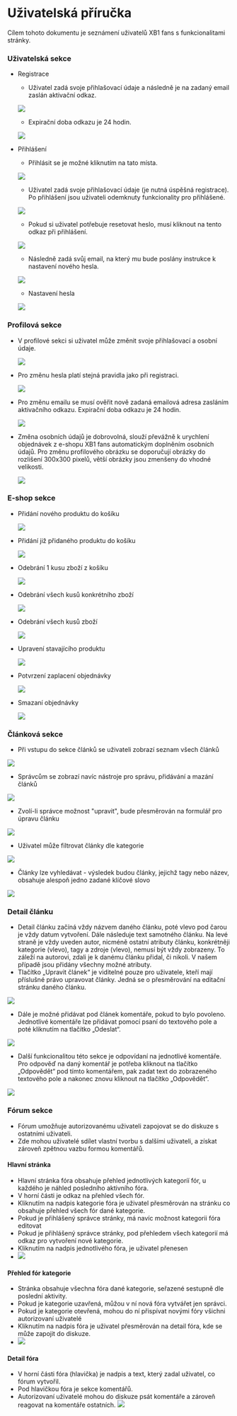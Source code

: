 # Uživatelská příručka
Cílem tohoto dokumentu je seznámení uživatelů XB1 fans s funkcionalitami stránky. 
### Uživatelská sekce
- Registrace 
    - Uživatel zadá svoje přihlašovací údaje a následně je na zadaný email zaslán aktivační odkaz.
    
    ![](pictures/register1.PNG)
    - Expirační doba odkazu je 24 hodin.

    ![](pictures/activation_link.PNG)

- Přihlášení
    - Přihlásit se je možné kliknutím na tato místa.

    ![](pictures/login1.PNG)
    - Uživatel zadá svoje přihlašovací údaje (je nutná úspěšná registrace). Po přihlášení jsou uživateli odemknuty funkcionality pro přihlášené.
    
    ![](pictures/login2.PNG)
    - Pokud si uživatel potřebuje resetovat heslo, musí kliknout na tento odkaz při přihlášení.
    
    ![](pictures/passwordResetWhere.PNG)
    - Následně zadá svůj email, na který mu bude poslány instrukce k nastavení nového hesla.
    
    ![](pictures/passwordReset.PNG)
    - Nastavení hesla
    
    ![](pictures/passwordResetSet.PNG)

### Profilová sekce
- V profilové sekci si uživatel může změnit svoje přihlašovací a osobní údaje.

    ![](pictures/profile1.PNG) 
- Pro změnu hesla platí stejná pravidla jako při registraci.

    ![](pictures/profile_pass_change.PNG)
- Pro změnu emailu se musí ověřit nově zadaná emailová adresa zasláním aktivačního odkazu.  Expirační doba odkazu je 24 hodin.

    ![](pictures/profile_email_change.PNG)
- Změna osobních údajů je dobrovolná, slouží převážně k urychlení objednávek z e-shopu XB1 fans automatickým doplněním osobních údajů. Pro změnu profilového obrázku se doporučují obrázky do rozlišení 300x300 pixelů, větší obrázky jsou zmenšeny do vhodné velikosti.
    
    ![](pictures/profile2.PNG)

### E-shop sekce
- Přidání nového produktu do košíku

    ![](pictures/addNewItem.png) 
- Přidání již přidaného produktu do košíku 

    ![](pictures/addAlreadyItem.png) 
- Odebrání 1 kusu zboží z košíku 

    ![](pictures/removeItem.png) 
- Odebrání všech kusů konkrétního zboží

    ![](pictures/removeAllItem.png) 
- Odebrání všech kusů zboží

    ![](pictures/removeAllItems.png) 
- Upravení stavajícího produktu

    ![](pictures/changeItem.png) 
- Potvrzení zaplacení objednávky

    ![](pictures/payOrder.png)
- Smazaní objednávky

    ![](pictures/removeOrder.png)
### Článková sekce
- Při vstupu do sekce článků se uživateli zobrazí seznam všech článků

![](pictures/article_view.png)

- Správcům se zobrazí navíc nástroje pro správu, přidávání a mazání článků

![](pictures/article_view_perm.png)

- Zvolí-li správce možnost "upravit", bude přesměrován na formulář pro úpravu článku

![](pictures/article_form.png)


- Uživatel může filtrovat články dle kategorie

![](pictures/categories.png)

- Články lze vyhledávat - výsledek budou články, jejichž tagy nebo název, obsahuje alespoň jedno zadané klíčové slovo

![](pictures/searchbox.png)

### Detail článku
- Detail článku začíná vždy názvem daného článku, poté vlevo pod čarou je vždy datum vytvoření. Dále následuje text samotného článku. Na levé straně je vždy uveden autor, nicméně ostatní atributy článku, konkrétněji kategorie (vlevo), tagy a zdroje (vlevo), nemusí být vždy zobrazeny. To záleží na autorovi, zdali je k danému článku přidal, či nikoli. V našem případě jsou přidány všechny možné atributy.
- Tlačítko „Upravit článek“ je viditelné pouze pro uživatele, kteří mají příslušné právo upravovat články. Jedná se o přesměrování na editační stránku daného článku.
    
![](pictures/article_detail_overview.png)

- Dále je možné přidávat pod článek komentáře, pokud to bylo povoleno. Jednotlivé komentáře lze přidávat pomocí psaní do textového pole a poté kliknutím na tlačítko „Odeslat“. 

![](pictures/article_detail_comment.png)
    
- Další funkcionalitou této sekce je odpovídaní na jednotlivé komentáře. Pro odpověď na daný komentář je potřeba kliknout na tlačítko „Odpovědět“ pod tímto komentářem, pak zadat text do zobrazeného textového pole a nakonec znovu kliknout na tlačítko „Odpovědět“.    

![](pictures/article_detail_reply.png)    

### Fórum sekce
- Fórum umožňuje autorizovanému uživateli zapojovat se do diskuze s ostatními uživateli.
- Zde mohou uživatelé sdílet vlastní tvorbu s dalšími uživateli, a získat zároveň zpětnou vazbu formou komentářů.
#### Hlavní stránka
- Hlavní stránka fóra obsahuje přehled jednotlivých kategoríí fór, u každého je náhled posledního aktivního fóra.
- V horní části je odkaz na přehled všech fór.
- Kliknutím na nadpis kategorie fóra je uživatel přesměrován na stránku co obsahuje přehled všech fór dané kategorie.
- Pokud je přihlášený správce stránky, má navíc možnost kategorii fóra editovat
- Pokud je přihlášený správce stránky, pod přehledem všech kategorií má odkaz pro vytvoření nové kategorie.
- Kliknutím na nadpis jednotlivého fóra, je uživatel přenesen
- ![](pictures/forumIndex.png)  
#### Přehled fór kategorie
- Stránka obsahuje všechna fóra dané kategorie, seřazené sestupně dle poslední aktivity.
- Pokud je kategorie uzavřená, můžou v ní nová fóra vytvářet jen správci.
- Pokud je kategorie otevřená, mohou do ní přispívat novými fóry všichni autorizovaní uživatelé
- Kliknutím na nadpis fóra je uživatel přesměrován na detail fóra, kde se může zapojit do diskuze.
- ![](pictures/forumCategoryDetail.png)  
#### Detail fóra
- V horní části fóra (hlavička) je nadpis a text, který zadal uživatel, co fórum vytvořil.
- Pod hlavičkou fóra je sekce komentářů.
- Autorizovaní uživatelé mohou do diskuze psát komentáře a zároveň reagovat na komentáře ostatních.
![](pictures/forum_comments.png)

